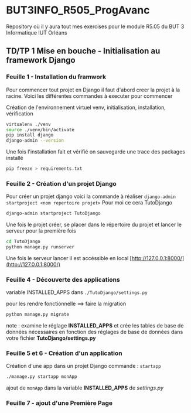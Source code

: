 # BUT3INFO_R505_ProgAvanc
Repository où il y aura tout mes exercises pour le module R5.05 du BUT 3 Informatique IUT Orléans

## TD/TP 1 Mise en bouche - Initialisation au framework Django
### Feuille 1 - Installation du framwork
Pour commencer tout projet en Django il faut d'abord creer la projet à la racine. 
Voici les différentes commandes à executer pour commencer

Création de l'environnement virtuel venv, initialisation, installation, vérification
```bash
virtualenv ./venv
source ./venv/bin/activate
pip install django
django-admin --version
```
Une fois l'installation fait et vérifié on sauvegarde une trace des packages installé

```bash 
pip freeze > requirements.txt
```

### Feuille 2 - Création d'un projet Django

Pour créer un projet django voici la commande à réaliser ```django-admin startproject <nom repertoire projet>```
Pour moi ce cera TutoDjango

```bash
django-admin startproject TutoDjango
```

Une fois le projet créer, se placer dans le répertoire du projet et lancer le serveur pour la première fois

```bash
cd TutoDjango
python manage.py runserver
```
Une fois le serveur lancer il est accéssible en local [http://127.0.0.1:8000/](http://127.0.0.1:8000/)

### Feuille 4 - Découverte des applications

variable INSTALLED_APPS dans `./TutoDjango/settings.py`

pour les rendre fonctionnelle ==> faire la migration 
```bash
python manage.py migrate
```
note : examine le réglage **INSTALLED_APPS** et crée les tables de base de données nécessaires en
fonction des réglages de base de données dans votre fichier **TutoDjango/settings.py**

### Feuille 5 et 6 - Création d'un application 

Création d'une app dans un projet Django commande : `startapp`

```bash
./manage.py startapp monApp
```
ajout de `monApp` dans la variable **INSTALLED_APPS** de *settings.py*

### Feuille 7 - ajout d'une Première Page

